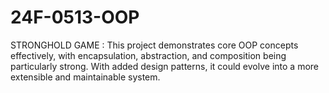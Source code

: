 # 24F-0513-OOP
STRONGHOLD GAME : This project demonstrates core OOP concepts effectively, with encapsulation, abstraction, and composition being particularly strong. With added design patterns, it could evolve into a more extensible and maintainable system.

